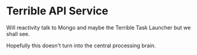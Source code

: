 # Terrible API Service

Will reactivity talk to Mongo and maybe the Terrible Task Launcher but we shall see. 

Hopefully this doesn't turn into the central processing brain. 
